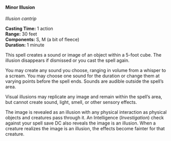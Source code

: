 #### Minor Illusion
<!-- markdownlint-disable link-image-reference-definitions -->
[_metadata_:spell_name]:- "Minor Illusion"
[_metadata_:spell_level]:- "0"
[_metadata_:spell_school]:- "illusion"
[_metadata_:ritual]:- "false"
[_metadata_:casting_time_amount]:- "1"
[_metadata_:casting_time_unit]:- "action"
[_metadata_:range]:- "30 feet"
[_metadata_:target]:- "a 5-foot cube"
[_metadata_:components_verbal]:- "false"
[_metadata_:components_somatic]:- "true"
[_metadata_:components_material]:- "true"
[_metadata_:components_material_description]:- "a bit of fleece"
[_metadata_:duration]:- "1 minute"
[_metadata_:concentration]:- "false"
[_metadata_:compared_to_wotc_srd_5.1]:- "mechanics_same_wording_different"
[_metadata_:compared_to_a5e_srd]:- "mechanics_same_wording_different"
<!-- markdownlint-disable-next-line no-emphasis-as-heading -->
_Illusion cantrip_

**Casting Time:** 1 action \
**Range:** 30 feet \
**Components:** S, M (a bit of fleece) \
**Duration:** 1 minute

This spell creates a sound or image of an object within a 5-foot cube.
The illusion disappears if dismissed or you cast the spell again.

You may create any sound you choose, ranging in volume from a whisper to a scream.
You may choose one sound for the duration or change them at varying points before the spell ends.
Sounds are audible outside the spell’s area.

Visual illusions may replicate any image and remain within the spell’s area, but cannot create sound, light, smell, or other sensory effects.

The image is revealed as an illusion with any physical interaction as physical objects and creatures pass through it.
An Intelligence (_Investigation_) check against your spell save DC also reveals the image is an illusion.
When a creature realizes the image is an illusion, the effects become fainter for that creature.
